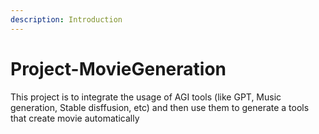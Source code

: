 ```yaml
---
description: Introduction
---
```


# Project-MovieGeneration

This project is to integrate the usage of AGI tools (like GPT, Music generation, Stable disffusion, etc) and then use them to generate a tools that create movie automatically
